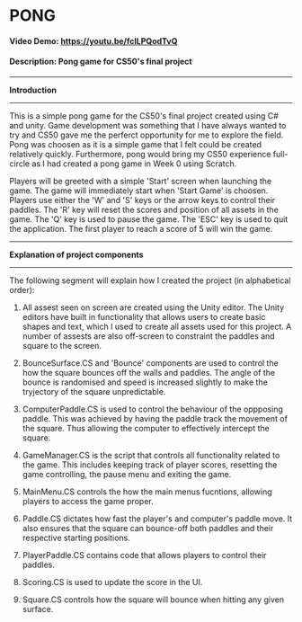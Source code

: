 # PONG
#### Video Demo:  https://youtu.be/fclLPQodTvQ
#### Description: Pong game for CS50's final project

***

<strong>Introduction</strong>

***

This is a simple pong game for the CS50's final project created using C# and unity. Game development was something that I have always wanted to try and CS50 gave me the perferct opportunity for me to explore the field. Pong was choosen as it is a simple game that I felt could be created relatively quickly. Furthermore, pong would bring my CS50 experience full-circle as I had created a pong game in Week 0 using Scratch.

Players will be greeted with a simple 'Start' screen when launching the game. The game will immediately start when 'Start Game' is choosen. Players use either the 'W' and 'S' keys or the arrow keys to control their paddles. The 'R' key will reset the scores and position of all assets in the game. The 'Q' key is used to pause the game. The 'ESC' key is used to quit the application. The first player to reach a score of 5 will win the game.

***

<strong>Explanation of project components</strong>

***
The following segment will explain how I created the project (in alphabetical order):

1. All assest seen on screen are created using the Unity editor. The Unity editors have built in functionality that allows users to create basic shapes and text, which I used to create all assets used for this project. A number of assests are also off-screen to constraint the paddles and square to the screen.

2. BounceSurface.CS and 'Bounce' components are used to control the how the square bounces off the walls and paddles. The angle of the bounce is randomised and speed is increased slightly to make the tryjectory of the square unpredictable. 

3. ComputerPaddle.CS is used to control the behaviour of the oppposing paddle. This was achieved by having the paddle track the movement of the square. Thus allowing the computer to effectively intercept the square.

4. GameManager.CS is the script that controls all functionality related to the game. This includes keeping track of player scores, resetting the game controlling, the pause menu and exiting the game.

5. MainMenu.CS controls the how the main menus fucntions, allowing players to access the game proper.

6. Paddle.CS dictates how fast the player's and computer's paddle move. It also ensures that the square can bounce-off both paddles and their respective starting positions.

7. PlayerPaddle.CS contains code that allows players to control their paddles.

8. Scoring.CS is used to update the score in the UI.

9. Square.CS controls how the square will bounce when hitting any given surface.